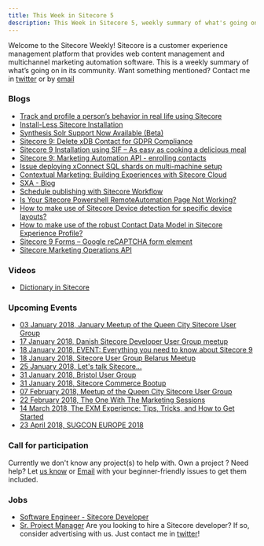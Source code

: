 ```yaml
---
title: This Week in Sitecore 5
description: This Week in Sitecore 5, weekly summary of what's going on in Sitecore community.
---
```


Welcome to the Sitecore Weekly! Sitecore is a customer experience management platform that provides web content management and multichannel marketing automation software. This is a weekly summary of what’s going on in its community. Want something mentioned? Contact me in [twitter](https://twitter.com/aserogin) or by [email](mailto:sitecoreweekly@gmail.com)


### Blogs

* [Track and profile a person’s behavior in real life using Sitecore](https://visionsincode.wordpress.com/2017/12/25/track-and-profile-a-persons-behavior-in-real-life-using-sitecore/)
* [Install-Less Sitecore Installation](https://asmagin.com/2017/12/27/install-less-sitecore-installation/)
* [Synthesis Solr Support Now Available (Beta)](http://www.benlipson.net/2017/12/synthesis-solr-support-now-available-beta/)
* [Sitecore 9: Delete xDB Contact for GDPR Compliance](https://www.brimit.com/blog/Sitecore-9-delete-xDB-contact-gdpr-compliance)
* [Sitecore 9 Installation using SIF – As easy as cooking a delicious meal](https://sitecorecompetencies.com/2017/12/21/sitecore-9-installation-using-sif-as-easy-as-cooking-a-delicious-meal/)
* [Sitecore 9: Marketing Automation API - enrolling contacts](https://www.brimit.com/blog/sitecore-marketing-automation-api-enrolling-contacts)
* [Issue deploying xConnect SQL shards on multi-machine setup](http://jonne.github.io/2017/sql-connection-issue-xconnect/)
* [Contextual Marketing: Building Experiences with Sitecore Cloud](https://suyati.com/blog/contextual-marketing-building-experiences-sitecore-cloud/)
* [SXA - Blog](https://alan-null.github.io/2017/12/sxa-blog)
* [Schedule publishing with Sitecore Workflow](http://sitecoresolution.blogspot.ae/2017/12/schedule-publishing-with-sitecore-workflow.html)
* [Is Your Sitecore Powershell RemoteAutomation Page Not Working?](http://sitecorejourney.nileshthakkar.in/2017/12/is-your-sitecore-powershell.html)
* [How to make use of Sitecore Device detection for specific device layouts?](https://www.linkedin.com/pulse/how-make-use-sitecore-device-detection-specific-layouts-rohit-chopra/)
* [How to make use of the robust Contact Data Model in Sitecore Experience Profile?](https://www.linkedin.com/pulse/how-make-use-robust-contact-data-model-sitecore-profile-rohit-chopra/)
* [Sitecore 9 Forms – Google reCAPTCHA form element](http://blog.nikkipunjabi.com/2017/12/sitecore-9-forms-recaptcha-form-element.html)
* [Sitecore Marketing Operations API](https://www.linkedin.com/pulse/sitecore-marketing-operations-api-rohit-chopra/)



### Videos

* [Dictionary in Sitecore](https://www.youtube.com/watch?v=3fDdqjP3VIA)


### Upcoming Events
* [03 January 2018, January Meetup of the Queen City Sitecore User Group](https://www.meetup.com/Queen-City-Sitecore-User-Group/events/245802250/)
* [17 January 2018, Danish Sitecore Developer User Group meetup](https://www.meetup.com/Danish-Sitecore-Developer-Group/events/245936970/)
* [18 January 2018, EVENT: Everything you need to know about Sitecore 9](https://www.digizuite.com/news-blog-archive/everything-you-need-to-know-sitecore-9-digital-asset-management)
* [18 January 2018, Sitecore User Group Belarus Meetup](https://www.meetup.com/Sitecore-User-Group-Belarus/events/246012898/?eventId=246012898)
* [25 January 2018, Let's talk Sitecore...](https://www.meetup.com/Rocky-Mountain-Sitecore-User-Group-Denver/events/245169504/)
* [31 January 2018, Bristol User Group](https://www.meetup.com/sug-uk/events/245661454/)
* [31 January 2018, Sitecore Commerce Bootup](https://www.meetup.com/Sitecore-User-Group-New-England/events/245261076/?eventId=245261076)
* [07 February 2018, Meetup of the Queen City Sitecore User Group](https://www.meetup.com/Queen-City-Sitecore-User-Group/events/245970179/?eventId=245970179)
* [22 February 2018, The One With The Marketing Sessions](https://www.meetup.com/Sitecore-User-Group-Belgium/events/246115242/)
* [14 March 2018, The EXM Experience: Tips, Tricks, and How to Get Started](https://www.meetup.com/Sitecore-User-Group-New-England/events/245643862/)
* [23 April 2018, SUGCON EUROPE 2018](http://www.sugcon.eu/registration2018/)

### Call for participation

Currently we don't know any project(s) to help with. Own a project ? Need help? Let [us know](https://twitter.com/aserogin) or [Email](mailto:sitecoreweekly@gmail.com)  with your beginner-friendly issues to get them included.


### Jobs
* [Software Engineer - Sitecore Developer](https://www.connectivedx.com/connect/careers/software-engineer-sitecore-developer)
* [Sr. Project Manager](https://www.linkedin.com/jobs/view/516666462/)
Are you looking to hire a Sitecore developer? If so, consider advertising with us. Just contact me in [twitter](https://twitter.com/aserogin)!

